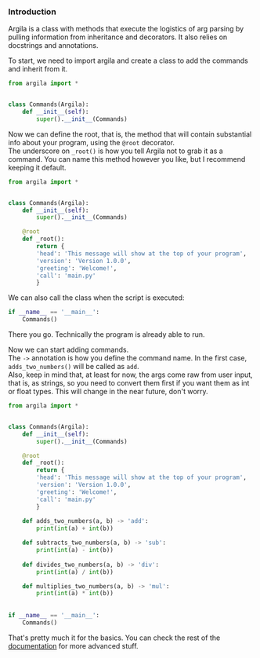 ### Introduction
Argila is a class with methods that execute the logistics of arg parsing by pulling information from inheritance and decorators.
It also relies on docstrings and annotations.

To start, we need to import argila and create a class to add the commands and inherit from it.
```python
from argila import *


class Commands(Argila):
	def __init__(self):
		super().__init__(Commands)
```

Now we can define the root, that is, the method that will contain substantial info about your program, using the `@root` decorator.  
The underscore on `_root()` is how you tell Argila not to grab it as a command. You can name this method however you like, but I recommend keeping it default.  
```python
from argila import *


class Commands(Argila):
	def __init__(self):
		super().__init__(Commands)

	@root
	def _root():
		return {
		'head': 'This message will show at the top of your program',
		'version': 'Version 1.0.0',
		'greeting': 'Welcome!',
		'call': 'main.py'
		}
```
We can also call the class when the script is executed:
```python
if __name__ == '__main__':
	Commands()
```

There you go. Technically the program is already able to run.  

Now we can start adding commands.  
The `->` annotation is how you define the command name. In the first case, `adds_two_numbers()` will be called as `add`.  
Also, keep in mind that, at least for now, the args come raw from user input, that is, as strings, so you need to convert them first if you want them as int or float types. This will change in the near future, don't worry.
```python
from argila import *


class Commands(Argila):
	def __init__(self):
		super().__init__(Commands)

	@root
	def _root():
		return {
		'head': 'This message will show at the top of your program',
		'version': 'Version 1.0.0',
		'greeting': 'Welcome!',
		'call': 'main.py'
		}
		
	def adds_two_numbers(a, b) -> 'add':
		print(int(a) + int(b))

	def subtracts_two_numbers(a, b) -> 'sub':
		print(int(a) - int(b))
		
	def divides_two_numbers(a, b) -> 'div':
		print(int(a) / int(b))

	def multiplies_two_numbers(a, b) -> 'mul':
		print(int(a) * int(b))
		
		
if __name__ == '__main__':
	Commands()
```

That's pretty much it for the basics. You can check the rest of the [documentation][doc] for more advanced stuff.

[doc]: /doc/
